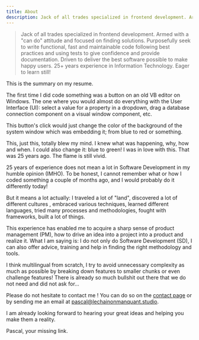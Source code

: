```yaml
---
title: About
description: Jack of all trades specialized in frontend development. Armed with a "can do" attitude and focused on finding solutions.  Purposefully seek to write functional, fast and maintainable code following best practices and using tests to give confidence and provide documentation.  Driven to deliver the best software possible to make happy users. 25+ years experience in Information Technology. Eager to learn still!
---
```


> Jack of all trades specialized in frontend development. Armed with a "can do" attitude and focused on finding solutions.
> Purposefully seek to write functional, fast and maintainable code following best practices and using tests to give confidence and provide documentation.
> Driven to deliver the best software possible to make happy users.
> 25+ years experience in Information Technology. Eager to learn still!

This is the summary on my resume.

The first time I did code something was a button on an old VB editor on Windows. The one where you would almost do everything with the User Interface (UI): select a value for a property in a dropdown, drag a database connection component on a visual window component, etc.

This button's click would just change the color of the background of the system window which was embedding it; from blue to red or something.

This, just this, totally blew my mind. I knew what was happening, why, how and when. I could also change it: blue to green! I was in love with this. That was 25 years ago. The flame is still vivid.

25 years of experience does not mean a lot in Software Development in my humble opinion (IMHO). To be honest, I cannot remember what or how I coded something a couple of months ago, and I would probably do it differently today!

But it means a lot actually: I traveled a lot of "land", discovered a lot of different cultures , embraced various techniques, learned different languages, tried many processes and methodologies, fought with frameworks, built a lot of things.

This experience has enabled me to acquire a sharp sense of product management (PM), how to drive an idea into a project into a product and realize it. What I am saying is: I do not only do Software Development (SD), I can also offer advice, training and help in finding the right methodology and tools.

I think multilingual from scratch, I try to avoid unnecessary complexity as much as possible by breaking down features to smaller chunks or even challenge features! There is already so much bullshit out there that we do not need and did not ask for...

Please do not hesitate to contact me ! You can do so on the [contact page](/en/contact) or by sending me an email at [pascal@lechainonmanquant.studio](mailto:pascal@lechainonmanquant.studio).

I am already looking forward to hearing your great ideas and helping you make them a reality.

Pascal, your missing link.
